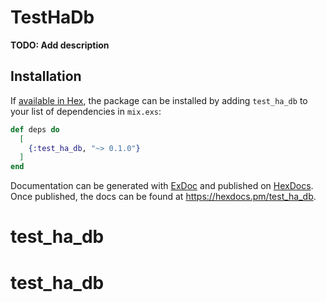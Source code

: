 # TestHaDb

**TODO: Add description**

## Installation

If [available in Hex](https://hex.pm/docs/publish), the package can be installed
by adding `test_ha_db` to your list of dependencies in `mix.exs`:

```elixir
def deps do
  [
    {:test_ha_db, "~> 0.1.0"}
  ]
end
```

Documentation can be generated with [ExDoc](https://github.com/elixir-lang/ex_doc)
and published on [HexDocs](https://hexdocs.pm). Once published, the docs can
be found at <https://hexdocs.pm/test_ha_db>.

# test_ha_db
# test_ha_db
